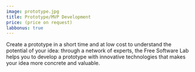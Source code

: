 ```yaml
---
image: prototype.jpg
title: Prototype/MVP Development
price: (price on request)
labbonus: true
---
```


Create a prototype in a short time and at low cost to understand the potential of your idea: through a network of experts, the Free Software Lab helps you to develop a prototype with innovative technologies that makes your idea more concrete and valuable.



<!--more--> 
